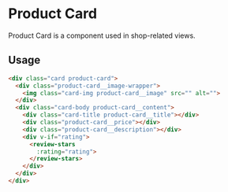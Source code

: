 # Product Card
Product Card is a component used in shop-related views.

## Usage

```html
<div class="card product-card">
  <div class="product-card__image-wrapper">
    <img class="card-img product-card__image" src="" alt="">
  </div>
  <div class="card-body product-card__content">
    <div class="card-title product-card__title"></div>
    <div class="product-card__price"></div>
    <div class="product-card__description"></div>
    <div v-if="rating">
      <review-stars
        :rating="rating">
      </review-stars>
    </div>
  </div>
</div>
```
